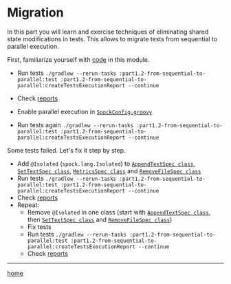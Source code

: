# Migration

In this part you will learn and exercise techniques of eliminating shared state modifications in tests.
This allows to migrate tests from sequential to parallel execution.

First, familiarize yourself with [code](src) in this module.

- Run
  tests `./gradlew --rerun-tasks :part1.2-from-sequential-to-parallel:test :part1.2-from-sequential-to-parallel:createTestsExecutionReport --continue`
- Check [reports](build/reports/tests-execution/html/test.html)

- Enable parallel execution
  in [`SpockConfig.groovy`](src/test/resources/SpockConfig.groovy)
- Run tests
  again `./gradlew --rerun-tasks :part1.2-from-sequential-to-parallel:test :part1.2-from-sequential-to-parallel:createTestsExecutionReport --continue`

Some tests failed. Let's fix it step by step.

- Add `@Isolated` (`spock.lang.Isolated`)
  to [`AppendTextSpec class`](src/test/groovy/migration/AppendTextSpec.groovy), [`SetTextSpec class`](src/test/groovy/migration/SetTextSpec.groovy), [`MetricsSpec class`](src/test/groovy/migration/MetricsSpec.groovy)
  and [`RemoveFileSpec class`](src/test/groovy/migration/RemoveFileSpec.groovy)
- Run
  tests `./gradlew --rerun-tasks :part1.2-from-sequential-to-parallel:test :part1.2-from-sequential-to-parallel:createTestsExecutionReport --continue`
- Check [reports](build/reports/tests-execution/html/test.html)
- Repeat:
    - Remove `@Isolated` in one class (start
      with [`AppendTextSpec class`](src/test/groovy/migration/AppendTextSpec.groovy),
      then [`SetTextSpec class`](src/test/groovy/migration/SetTextSpec.groovy)
      and [`RemoveFileSpec class`](src/test/groovy/migration/RemoveFileSpec.groovy))
    - Fix tests
    - Run
      tests `./gradlew --rerun-tasks :part1.2-from-sequential-to-parallel:test :part1.2-from-sequential-to-parallel:createTestsExecutionReport --continue`
    - Check [reports](build/reports/tests-execution/html/test.html)

---

[home](../README.md)
